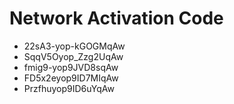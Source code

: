 # Network Activation Code
* 22sA3-yop-kGOGMqAw
* SqqV5Oyop_Zzg2UqAw
* fmig9-yop9JVD8sqAw
* FD5x2eyop9ID7MIqAw
* Przfhuyop9ID6uYqAw